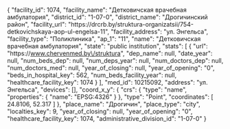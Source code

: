 {
    "facility_id": 1074,
    "facility_name": "Детковичская врачебная амбулатория",
    "district_id": "1-07-0",
    "district_name": "Дрогичинский район",
    "facility_url": "https:\/\/drcrb.by\/struktura-organizatsii\/754-detkovichskaya-aop-ul-engelsa-11",
    "facility_address": "ул. Энгельса",
    "facility_type": "Поликлиника",
    "ap_1": "11",
    "name": "Детковичская врачебная амбулатория",
    "state": "public institution",
    "stats": [
        {
            "url": "https:\/\/www.chervenmed.by\/struktura",
            "dep_name": null,
            "date_year": null,
            "num_beds_dep": null,
            "num_deps_year": null,
            "num_doctors_dep": null,
            "num_doctors_med": null,
            "year_of_closing": null,
            "year_of_opening": "0",
            "beds_in_hospital_key": 562,
            "num_beds_facility_year": null,
            "healthcare_facility_key": 1074
        }
    ],
    "med_id": 10215092,
    "address": "ул. Энгельса",
    "devices": [],
    "coord_x_y": {
        "crs": {
            "type": "name",
            "properties": {
                "name": "EPSG:4326"
            }
        },
        "type": "Point",
        "coordinates": [
            24.8106,
            52.317
        ]
    },
    "place_name": "Дрогичин",
    "place_type": "city",
    "localties_key": 9,
    "year_of_closing": null,
    "year_of_opening": "0",
    "healthcare_facility_key": 1074,
    "administrative_division_id": "1-07-0"
}